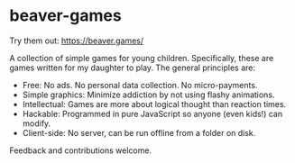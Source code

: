# beaver-games

Try them out:  https://beaver.games/

A collection of simple games for young children.  Specifically, these are games
written for my daughter to play.  The general principles are:

* Free:  No ads.  No personal data collection.  No micro-payments.
* Simple graphics:  Minimize addiction by not using flashy animations.
* Intellectual:  Games are more about logical thought than reaction times.
* Hackable:  Programmed in pure JavaScript so anyone (even kids!) can modify.
* Client-side:  No server, can be run offline from a folder on disk.

Feedback and contributions welcome.
